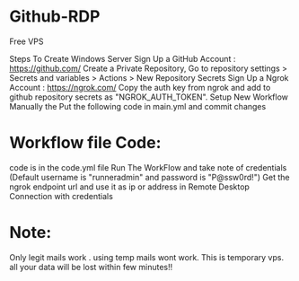 # Github-RDP
Free VPS

Steps To Create Windows Server
Sign Up a GitHub Account : https://github.com/
Create a Private Repository, Go to repository settings > Secrets and variables > Actions > New Repository Secrets
Sign Up a Ngrok Account : https://ngrok.com/
Copy the auth key from ngrok and add to github repository secrets as "NGROK_AUTH_TOKEN".
Setup New Workflow Manually the Put the following code in main.yml and commit changes

# Workflow file Code:
code is in the code.yml file
Run The WorkFlow and take note of credentials (Default username is "runneradmin" and password is "P@ssw0rd!")
Get the ngrok endpoint url and use it as ip or address in Remote Desktop Connection with credentials


# Note:
Only legit mails work . using temp mails wont work.
This is temporary vps. all your data will be lost within few minutes!!
